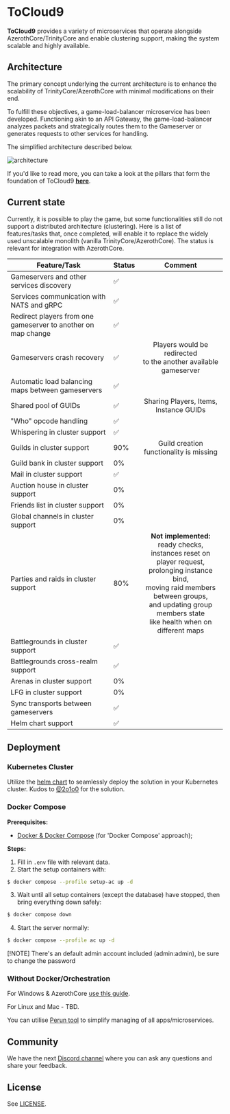 # ToCloud9

**ToCloud9** provides a variety of microservices that operate alongside AzerothCore/TrinityCore and enable clustering support, making the system scalable and highly available.

## Architecture
The primary concept underlying the current architecture is to enhance the scalability of TrinityCore/AzerothCore with minimal modifications on their end.

To fulfill these objectives, a game-load-balancer microservice has been developed.
Functioning akin to an API Gateway, the game-load-balancer analyzes packets and strategically routes them to the Gameserver or generates requests to other services for handling.

The simplified architecture described below.

![](.github/images/tc9.svg "architecture")

If you'd like to read more, you can take a look at the pillars that form the foundation of ToCloud9 **[here](https://github.com/azerothcore/azerothcore-wotlk/discussions/16748)**.

## Current state
Currently, it is possible to play the game, but some functionalities still do not support a distributed architecture (clustering). Here is a list of features/tasks that, once completed, will enable it to replace the widely used unscalable monolith (vanilla TrinityCore/AzerothCore). The status is relevant for integration with AzerothCore.

| Feature/Task 	                                                | Status	 |                                                                                                            Comment 	                                                                                                             |
|---------------------------------------------------------------|---------|:--------------------------------------------------------------------------------------------------------------------------------------------------------------------------------------------------------------------------------:|
| Gameservers and other services discovery                      | ✅       |                                                                                                                	                                                                                                                 |
| Services communication with NATS and gRPC                     | ✅	      |                                                                                                                	                                                                                                                 |
| Redirect players from one gameserver to another on map change | ✅	      |                                                                                                                	                                                                                                                 |
| Gameservers crash recovery                                    | ✅	      |                                                                              Players would be redirected <br/>to the another available gameserver	                                                                               |
| Automatic load balancing maps between gameservers             | ✅	      |                                                                                                                	                                                                                                                 |
| Shared pool of GUIDs                                          | ✅	      |                                                                                             Sharing Players, Items, Instance GUIDs	                                                                                              |
| "Who" opcode handling                                         | ✅	      |                                                                                                                	                                                                                                                 |
| Whispering in cluster support                                 | ✅	      |                                                                                                                	                                                                                                                 |
| Guilds in cluster support                                     | 90%	    |                                                                              Guild creation functionality is missing                              	                                                                              |
| Guild bank in cluster support                                 | 0%	     |                                                                                                                	                                                                                                                 |
| Mail in cluster support                                       | ✅	      |                                                                                                                	                                                                                                                 |
| Auction house in cluster support                              | 0%	     |                                                                                                                	                                                                                                                 |
| Friends list in cluster support                               | 0%	     |                                                                                                                	                                                                                                                 |
| Global channels in cluster support                            | 0%	     |                                                                                                                	                                                                                                                 |
| Parties and raids in cluster support                          | 80%	    | **Not implemented:** <br/>ready checks, instances reset on player request, <br/>prolonging instance bind, <br/>moving raid members between groups, <br/>and updating group members state <br/>like health when on different maps |
| Battlegrounds in cluster support                              | ✅	      |                                                                                                                	                                                                                                                 |
| Battlegrounds cross-realm support                             | ✅	      |                                                                                                                	                                                                                                                 |
| Arenas in cluster support                                     | 0%	     |                                                                                                                	                                                                                                                 |
| LFG in cluster support                                        | 0%	     |                                                                                                                	                                                                                                                 |
| Sync transports between gameservers                           | ✅	      |                                                                                                                	                                                                                                                 |
| Helm chart support                                            | ✅	      |                                                                                                                	                                                                                                                 |

## Deployment

### Kubernetes Cluster

Utilize the [helm chart](chart/) to seamlessly deploy the solution in your Kubernetes cluster. Kudos to [@2o1o0](https://github.com/2o1o0) for the solution.

### Docker Compose

__Prerequisites:__
* [Docker & Docker Compose](https://www.docker.com/products/docker-desktop) (for 'Docker Compose' approach);

__Steps:__
1. Fill in `.env` file with relevant data.
2. Start the setup containers with:

```bash
$ docker compose --profile setup-ac up -d
```
3. Wait until all setup containers (except the database) have stopped, then bring everything down safely:

```bash
$ docker compose down
```
4. Start the server normally:

```bash
$ docker compose --profile ac up -d
```

[!NOTE]
There's an default admin account included (admin:admin), be sure to change the password

### Without Docker/Orchestration

For Windows & AzerothCore [use this guide](doc/RunNonDockerWinWSLAzerothCore.md).

For Linux and Mac - TBD.

You can utilise [Perun tool](https://github.com/walkline/ToCloud9/tree/master/apps/perun) to simplify managing of all apps/microservices.  

## Community

We have the next [Discord channel](https://discord.gg/QxfBD9uGbN) where you can ask any questions and share your feedback.

## License

See [LICENSE](LICENSE).